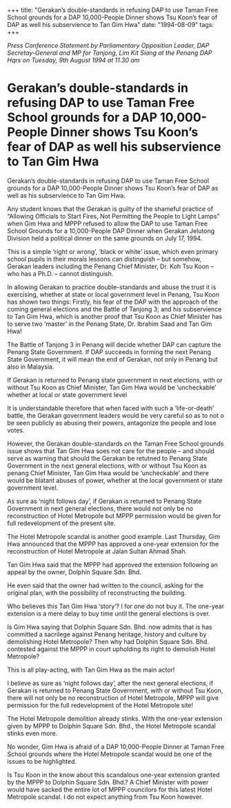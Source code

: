 +++ 
title: "Gerakan’s double-standards in refusing DAP to use Taman Free School grounds for a DAP 10,000-People Dinner shows Tsu Koon’s fear of DAP as well his subservience to Tan Gim Hwa"
date: "1994-08-09"
tags:
+++

_Press Conference Statement by Parliamentary Opposition Leader, DAP Secretay-General and MP for Tanjong, Lim Kit Siang at the Penang DAP Hqrs on Tuesday, 9th August 1994 at 11.30 am_

# Gerakan’s double-standards in refusing DAP to use Taman Free School grounds for a DAP 10,000-People Dinner shows Tsu Koon’s fear of DAP as well his subservience to Tan Gim Hwa

Gerakan’s double-standards in refusing DAP to use Taman Free School grounds for a DAP 10,000-People Dinner shows Tsu Koon’s fear of DAP as well as his subservience to Tan Gim Hwa.</u>

Any student knows that the Gerakan is guilty of the shameful practice of “Allowing Officials to Start Fires, Not Permitting the People to Light Lamps” when Gim Hwa and MPPP refused to allow the DAP to use Taman Free School Grounds for a 10,000-People DAP Dinner when Gerakan Jelutong Division held a political dinner on the same grounds on July 17, 1994.

This is a simple ‘right or wrong’, ‘black or white’ issue, which even primary school pupils in their morals lessons can distinguish – but somehow, Gerakan leaders including the Penang Chief Minister, Dr. Koh Tsu Koon – who has a Ph.D. – cannot distinguish.

In allowing Gerakan to practice double-standards and abuse the trust it is exercising, whether at state or local government level in Penang, Tsu Koon has shown two things: Firstly, his fear of the DAP with the approach of the coming general elections and the Battle of Tanjong 3; and his subservience to Tan Gim Hwa, which is another proof that Tsu Koon as Chief Minister has to serve two ‘master’ in the Penang State, Dr. Ibrahim Saad and Tan Gim Hwa!

The Battle of Tanjong 3 in Penang will decide whether DAP can capture the Penang State Government. If DAP succeeds in forming the next Penang State Government, it will mean the end of Gerakan, not only in Penang but also in Malaysia.

If Gerakan is returned to Penang state government in next elections, with or without Tsu Koon as Chief Minister, Tan Gim Hwa would be ‘uncheckable’ whether at local or state government level 

It is understandable therefore that when faced with such a ‘life-or-death’ battle, the Gerakan government leaders would be very careful so as to not o be seen publicly as abusing their powers, antagonize the people and lose votes.

However, the Gerakan double-standards on the Taman Free School grounds issue shows that Tan Gim Hwa soes not care for the people – and should serve as warning that should the Gerakan be retutned to Penang State Government in the next general elections, with or without Tsu Koon as penang Chief Minister, Tan Gim Hwa would be ‘uncheckable’ and there would be blatant abuses of power, whether at the local government or state government level.

As sure as ‘night follows day’, if Gerakan is returned to Penang State Government in next general elections, there would not only be no reconstruction of Hotel Metropole but MPPP permission would be given for full redevelopment of the present site.

The Hotel Metropole scandal is another good example. Last Thursday, Gim Hwa announced that the MPPP has approved a one-year extension for the reconstruction of Hotel Metropole at Jalan Sultan Ahmad Shah.

Tan Gim Hwa said that the MPPP had approved the extension following an appeal by the owner, Dolphin Square Sdn. Bhd.

He even said that the owner had written to the council, asking for the original plan, with the possibility of reconstructing the building.

Who believes this Tan Gim Hwa ‘story’? I for one do not buy it. The one-year extension is a mere delay to buy time until the general elections is over.

Is Gim Hwa saying that Dolphin Square Sdn. Bhd. now admits that is has committed a sacrilege against Penang heritage, history and culture by demolishing Hotel Metropole? Then why had Dolphin Square Sdn. Bhd. contested against the MPPP in court upholding its right to demolish Hotel Metropole?

This is all play-acting, with Tan Gim Hwa as the main actor!

I believe as sure as ‘night follows day’, after the next general elections, if Gerakan is returned to Penang State Government, with or without Tsu Koon, there will not only be no reconstruction of Hotel Metropole, MPPP will give permission for the full redevelopment of the Hotel Metropole site!

The Hotel Metropole demolition already stinks. With the one-year extension given by MPPP to Dolphin Square  Sdn. Bhd., the Hotel Metropole scandal stinks even more.

No wonder, Gim Hwa is afraid of a DAP 10,000-People Dinner at Taman Free School grounds where the Hotel Metropole scandal would be one of the issues to be highlighted.

Is Tsu Koon in the know about this scandalous one-year extension granted by the MPPP to Dolphin Square Sdn. Bhd.? A Chief Minister with power would have sacked the entire lot of MPPP councilors for this latest Hotel Metropole scandal. I do not expect anything from Tsu Koon however.
 
